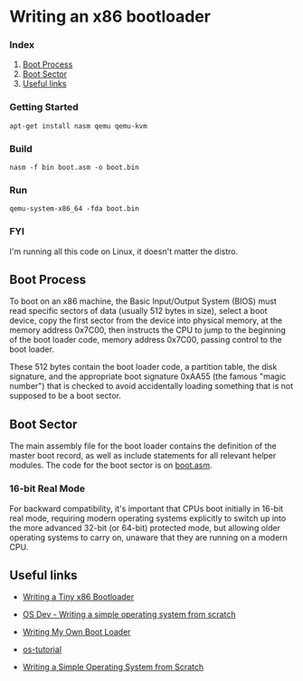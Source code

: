 # Writing an x86 bootloader

### Index
1. [Boot Process](#boot-process)
2. [Boot Sector](#boot-sector)
0. [Useful links](#useful-links)

### Getting Started
`apt-get install nasm qemu qemu-kvm`

### Build
`nasm -f bin boot.asm -o boot.bin`

### Run
`qemu-system-x86_64 -fda boot.bin`

### FYI
I'm running all this code on Linux, it doesn't matter the distro.

## Boot Process
To boot on an x86 machine, the Basic Input/Output System (BIOS) must read specific sectors of data (usually 512 bytes in size), select a boot device, copy the first sector from the device into physical memory, at the memory address 0x7C00, then instructs the CPU to jump to the beginning of the boot loader code, memory address 0x7C00, passing control to the boot loader.

These 512 bytes contain the boot loader code, a partition table, the disk signature, and the appropriate boot signature 0xAA55 (the famous "magic number") that is checked to avoid accidentally loading something that is not supposed to be a boot sector.

## Boot Sector
The main assembly file for the boot loader contains the definition of the master boot record, as well as include statements for all relevant helper modules. The code for the boot sector is on [boot.asm](/boot.asm).

### 16-bit Real Mode
For backward compatibility, it's important that CPUs boot initially in 16-bit
real mode, requiring modern operating systems explicitly to switch up into the more
advanced 32-bit (or 64-bit) protected mode, but allowing older operating systems to
carry on, unaware that they are running on a modern CPU.

## Useful links
* [Writing a Tiny x86 Bootloader](https://www.joe-bergeron.com/posts/Writing%20a%20Tiny%20x86%20Bootloader/)

* [OS Dev - Writing a simple operating system from scratch](https://www.cs.bham.ac.uk/~exr/lectures/opsys/10_11/lectures/os-dev.pdf)

* [Writing My Own Boot Loader](https://dev.to/frosnerd/writing-my-own-boot-loader-3mld)

* [os-tutorial](https://github.com/cfenollosa/os-tutorial)

* [Writing a Simple Operating System from Scratch](https://www.cs.bham.ac.uk/~exr/lectures/opsys/10_11/lectures/os-dev.pdf)

